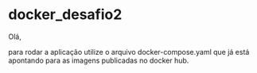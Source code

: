 # docker_desafio2

Olá,

para rodar a aplicação utilize o arquivo docker-compose.yaml que já está apontando para as imagens publicadas no docker hub.
